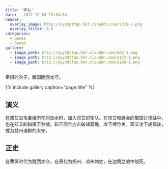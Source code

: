 ```yaml
---
title: "牽弘"
date:   2017-12-03 19:54:54
header:
  overlay_image: http://oyy3dtfqo.bkt.clouddn.com/s319-1.png
  overlay_filter: 0.5
categories:
  - Games
  - Sango
gallery:
  - image_path: http://oyy3dtfqo.bkt.clouddn.com/602-1.png
  - image_path: http://oyy3dtfqo.bkt.clouddn.com/a172-1.png
  - image_path: http://oyy3dtfqo.bkt.clouddn.com/a126-1.png
---
```


牵招的次子。魏国陇西太守。

{% include gallery caption="page.title" %}

## 演义

在邓艾进攻姜维所在的沓水时，加入邓艾的军队。在邓艾和锺会的蜀国讨伐战中，也在邓艾的指挥下参战。和王颀合力击破诸葛瞻，攻下绵竹关。邓艾攻下成都後，成为益州诸郡的太守。

## 正史

在曹奂时代为陇西太守。在晋代为扬州、凉州刺史，在边境之战中战死。